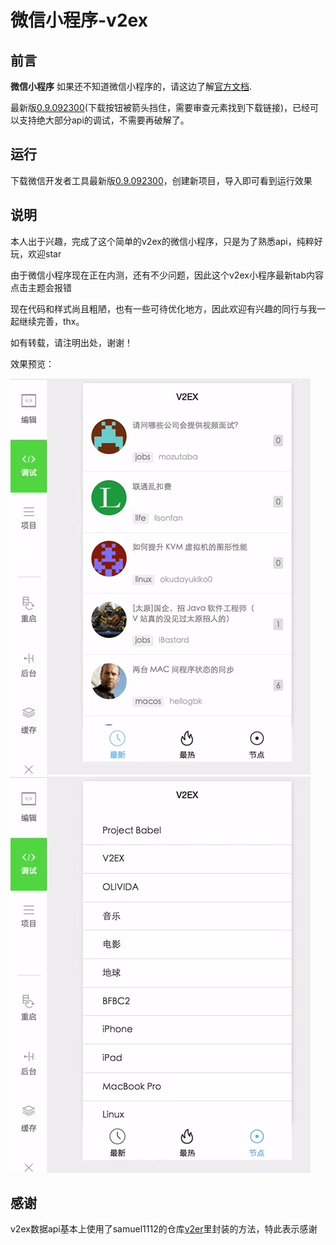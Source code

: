 # 微信小程序-v2ex


## 前言

**微信小程序** 如果还不知道微信小程序的，请这边了解[官方文档](https://mp.weixin.qq.com/debug/wxadoc/dev/index.html).

最新版[0.9.092300](https://mp.weixin.qq.com/debug/wxadoc/dev/devtools/download.html)(下载按钮被箭头挡住，需要审查元素找到下载链接)，已经可以支持绝大部分api的调试，不需要再破解了。  

## 运行  
下载微信开发者工具最新版[0.9.092300](https://mp.weixin.qq.com/debug/wxadoc/dev/devtools/download.html)，创建新项目，导入即可看到运行效果

## 说明

本人出于兴趣，完成了这个简单的v2ex的微信小程序，只是为了熟悉api，纯粹好玩，欢迎star  

由于微信小程序现在正在内测，还有不少问题，因此这个v2ex小程序最新tab内容点击主题会报错  

现在代码和样式尚且粗陋，也有一些可待优化地方，因此欢迎有兴趣的同行与我一起继续完善，thx。  

如有转载，请注明出处，谢谢！

效果预览：  

![Alt text](./wechat-v2ex-1.gif)  
![Alt text](./wechat-v2ex-2.gif)  

## 感谢  
v2ex数据api基本上使用了samuel1112的仓库[v2er](https://github.com/samuel1112/v2er)里封装的方法，特此表示感谢
